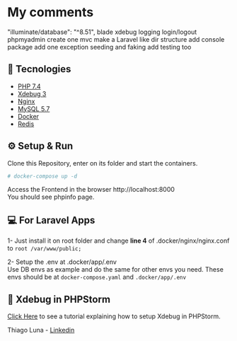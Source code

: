 # My comments



"illuminate/database": "^8.51",
blade
xdebug
logging
login/logout
phpmyadmin
create one mvc
make a Laravel like dir structure
add console package
add one exception
seeding and faking
add testing too





## 🚀 Tecnologies

- [PHP 7.4](https://php.net)
- [Xdebug 3](https://xdebug.org/)
- [Nginx](https://nginx.com/)
- [MySQL 5.7](https://mysql.com)
- [Docker](https://docker.com)
- [Redis](https://redis.io/)

## ⚙️ Setup & Run
Clone this Repository, enter on its folder and start the containers.
```sh 
# docker-compose up -d
```  
Access the Frontend in the browser http://localhost:8000  
You should see phpinfo page.

## 💻 For Laravel Apps
1- Just install it on root folder and change **line 4** of 
.docker/nginx/nginx.conf to `root /var/www/public;`  
  
2- Setup the .env at .docker/app/.env  
Use DB envs as example and do the same for other envs you need.
These envs should be at `docker-compose.yaml` and `.docker/app/.env` 

## 📝 Xdebug in PHPStorm
<a href="https://dev.to/thiagoluna/xdebug-3-no-phpstorm-com-php-7-4-55jm" target="_blank">Click Here</a>
to see a tutorial explaining how to setup 
Xdebug in PHPStorm.

Thiago Luna - <a href="https://www.linkedin.com/in/thiago-luna/" target="_blank">Linkedin</a>